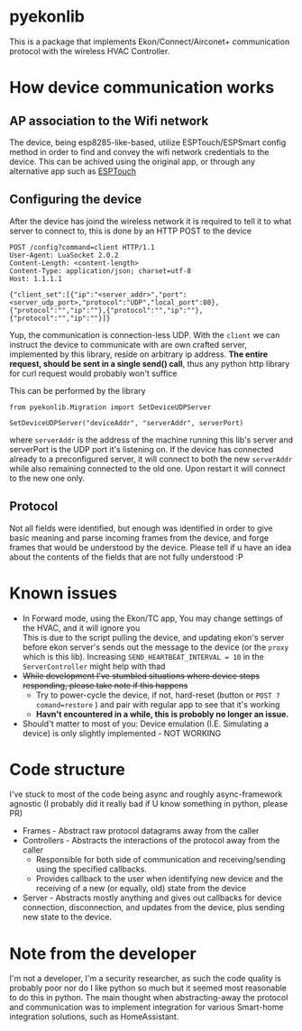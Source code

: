 # pyekonlib

This is a package that implements Ekon/Connect/Airconet+ communication protocol with the wireless HVAC Controller.

# How device communication works
## AP association to the Wifi network
The device, being esp8285-like-based, utilize ESPTouch/ESPSmart config method in order to find
and convey the wifi network credentials to the device.
This can be achived using the original app, or through any alternative app such as [ESPTouch](https://play.google.com/store/apps/details?id=com.khoazero123.iot_esptouch_demo)

##  Configuring the device
After the device has joind the wireless network it is required to tell it to what server to connect to,
this is done by an HTTP POST to the device
 ```
POST /config?command=client HTTP/1.1
User-Agent: LuaSocket 2.0.2
Content-Length: <content-length>
Content-Type: application/json; charset=utf-8
Host: 1.1.1.1

{"client_set":[{"ip":"<server_addr>","port":<server_udp_port>,"protocol":"UDP","local_port":80},{"protocol":"","ip":""},{"protocol":"","ip":""},{"protocol":"","ip":""}]}
```
Yup, the communication is connection-less UDP.
With the `client` we can instruct the device to communicate with are own crafted server,
implemented by this library, reside on arbitrary ip address.
**The entire request, should be sent in a single send() call**, thus any python http library for curl request would probably won't suffice

This can be performed by the library
```
from pyekonlib.Migration import SetDeviceUDPServer

SetDeviceUDPServer("deviceAddr", "serverAddr", serverPort)
```
where `serverAddr` is the address of the machine running this lib's server
and serverPort is the UDP port it's listening on.
If the device has connected already to a preconfigured server, it will connect to both the new `serverAddr` while also remaining connected to the old one. Upon restart it will connect to the new one only.

## Protocol
Not all fields were identified, but enough was identified in order to 
give basic meaning and parse incoming frames from the device, and forge 
frames that would be understood by the device. Please tell if u have an
idea about the contents of the fields that are not fully understood :P


# Known issues
- In Forward mode, using the Ekon/TC app, You may change settings of the HVAC, and it will ignore you \
  This is due to the script pulling the device, and updating ekon's server before ekon server's sends out
  the message to the device (or the `proxy` which is this lib). Increasing `SEND_HEARTBEAT_INTERVAL = 10` in the `ServerController`
  might help with thad  
- ~~While development I've stumbled situations where device stops responding, please take note if this happens~~
  - Try to power-cycle the device, if not, hard-reset (button or `POST ?comand=restore` )  and pair with regular app to see that it's working
  - **Havn't encountered in a while, this is probobly no longer an issue.**
- Should't matter to most of you: Device emulation (I.E. Simulating a device) is only slightly implemented - NOT WORKING

# Code structure
I've stuck to most of the code being async and roughly async-framework agnostic
(I probably did it really bad if U know something in python, please PR)
- Frames - Abstract raw protocol datagrams away from the caller
- Controllers - Abstracts the interactions of the protocol away from the caller
  - Responsible for both side of communication and
    receiving/sending using the specified callbacks.
  - Provides callback to the user when identifying new device and 
    the receiving of a new (or equally, old) state from the device   
- Server - Abstracts mostly anything and gives out callbacks for device connection,
  disconnection, and updates from the device, plus sending new state to the device.

# Note from the developer
I'm not a developer, I'm a security researcher, as such the code quality is probably poor
nor do I like python so much but it seemed most reasonable to do this in python.
The main thought when abstracting-away the protocol and communication was to implement integration for 
various Smart-home integration solutions, such as HomeAssistant.
